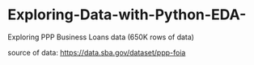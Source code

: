 # Exploring-Data-with-Python-EDA-
Exploring PPP Business Loans data (650K rows of data)

source of data: https://data.sba.gov/dataset/ppp-foia

